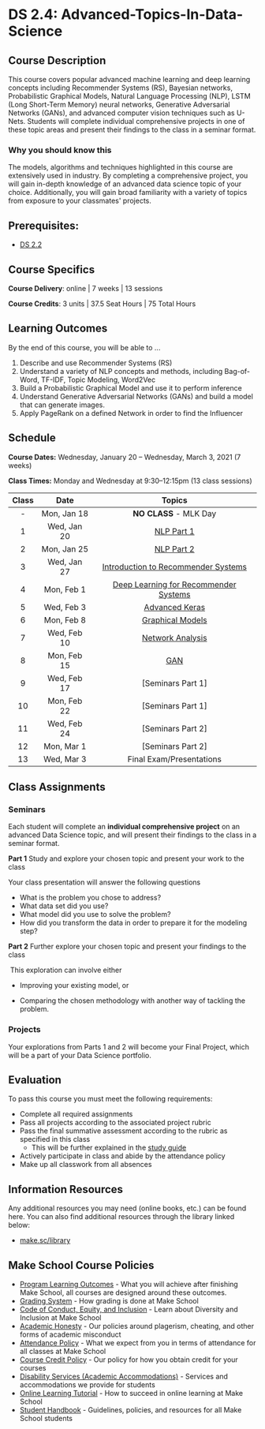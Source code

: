 # DS 2.4: Advanced-Topics-In-Data-Science

## Course Description

This course covers popular advanced machine learning and deep learning concepts including Recommender Systems (RS), Bayesian networks, Probabilistic Graphical Models, Natural Language Processing (NLP), LSTM (Long Short-Term Memory) neural networks, Generative Adversarial Networks (GANs), and advanced computer vision techniques such as U-Nets. Students will complete individual comprehensive projects in one of these topic areas and present their findings to the class in a seminar format. 

### Why you should know this

The models, algorithms and techniques highlighted in this course are extensively used in industry. By completing a comprehensive project, you will gain in-depth  knowledge of an advanced data science topic of your choice. Additionally, you will gain broad familiarity with a variety of topics from exposure to your classmates' projects.



## Prerequisites:  

- [DS 2.2](https://github.com/Make-School-Courses/DS-2.2-Deep-Learning)

## Course Specifics

**Course Delivery**: online | 7 weeks | 13 sessions

**Course Credits**: 3 units | 37.5 Seat Hours | 75 Total Hours

## Learning Outcomes

By the end of this course, you will be able to ...

1. Describe and use Recommender Systems (RS) 
1. Understand a variety of NLP concepts and methods, including Bag-of-Word, TF-IDF, Topic Modeling, Word2Vec
1. Build a Probabilistic Graphical Model and use it to perform inference 
1. Understand Generative Adversarial Networks (GANs) and build a model that can generate images.
1. Apply PageRank on a defined Network in order to find the Influencer

## Schedule

**Course Dates:** Wednesday, January 20 – Wednesday, March 3, 2021 (7 weeks)

**Class Times:** Monday and Wednesday at 9:30–12:15pm (13 class sessions)

| Class |          Date          |                 Topics                  |
|:-----:|:----------------------:|:---------------------------------------:|
|  - |  Mon, Jan 18        | **NO CLASS** - MLK Day |
|  1 |  Wed, Jan 20            | [NLP Part 1] |
|  2 |  Mon, Jan 25              | [NLP Part 2] |
|  3 |  Wed, Jan 27              | [Introduction to Recommender Systems] |
|  4 |  Mon, Feb 1              | [Deep Learning for Recommender Systems] |
|  5 |  Wed, Feb 3              | [Advanced Keras] |
|  6 |  Mon, Feb 8            | [Graphical Models] |
|  7 |  Wed, Feb 10             | [Network Analysis] |
|  8 |  Mon, Feb 15             | [GAN] |
|  9 |  Wed, Feb 17            | [Seminars Part 1] |
| 10 |  Mon, Feb 22             | [Seminars Part 1]|
| 11 |  Wed, Feb 24            | [Seminars Part 2]|
| 12 |  Mon, Mar 1                 | [Seminars Part 2] |
| 13 |  Wed, Mar 3                 | Final Exam/Presentations |

[NLP Part 1]: Notebooks/NLP/NLP_part1_part2.ipynb
[NLP Part 2]: Notebooks/NLP/NLP_part1_part2.ipynb
[Introduction to Recommender Systems]: Notebooks/Recommender_Systems/RS_part1.ipynb
[Deep Learning for Recommender Systems]: Notebooks/Recommender_Systems/RS_part2.ipynb
[Advanced Keras]: Lessons/Lesson5.md
[Graphical Models]: Lessons/Lesson6.md
[Network Analysis]: Lessons/Lesson7.md
[GAN]: Lessons/Lesson8.md
[Lesson 9]: Lessons/Lesson9.md
[Lesson 10]: Lessons/Lesson10.md
[Lesson 11]: Lessons/Lesson11.md
[Lesson 12]: Lessons/Lesson12.md
[Lesson 13]: Lessons/Lesson13.md

## Class Assignments

### Seminars

Each student will complete an **individual comprehensive project** on an advanced Data Science topic, and will present their findings to the class in a seminar format.

 **Part 1** Study and explore your chosen topic and present your work to the class

Your class presentation will answer the following questions

- What is the problem you chose to address?
- What data set did you use?
- What model did you use to solve the problem?
- How did you transform the data in order to prepare it for the modeling step?

**Part 2** Further explore your chosen topic and present your findings to the class

​	This exploration can involve either

* Improving your existing model, or 

* Comparing the chosen methodology with another way of tackling the problem.

### Projects

Your explorations from Parts 1 and 2 will become your Final Project, which will be a part of your Data Science portfolio.

## Evaluation
To pass this course you must meet the following requirements:

- Complete all required assignments
- Pass all projects according to the associated project rubric
- Pass the final summative assessment according to the rubric as specified in this class
    - This will be further explained in the [study guide](https://docs.google.com/document/d/1NVJzyp6DTTmFxXqkrQx5HYge4x05VQeEqYixbxrwLSo/edit?folder=13S244LW-5aUkecEvh6M9VbR18l45rZkx)
- Actively participate in class and abide by the attendance policy
- Make up all classwork from all absences

##  Information Resources

Any additional resources you may need (online books, etc.) can be found here. You can also find additional resources through the library linked below:

- [make.sc/library](http://make.sc/library)

## Make School Course Policies

- [Program Learning Outcomes](https://make.sc/program-learning-outcomes) - What you will achieve after finishing Make School, all courses are designed around these outcomes.
- [Grading System](https://make.sc/grading-system) - How grading is done at Make School
- [Code of Conduct, Equity, and Inclusion](https://make.sc/code-of-conduct) - Learn about Diversity and Inclusion at Make School
- [Academic Honesty](https://make.sc/academic-honesty-policy) - Our policies around plagerism, cheating, and other forms of academic misconduct
- [Attendance Policy](https://make.sc/attendance-policy) - What we expect from you in terms of attendance for all classes at Make School
- [Course Credit Policy](https://make.sc/course-credit-policy) - Our policy for how you obtain credit for your courses
- [Disability Services (Academic Accommodations)](https://make.sc/disability-services) - Services and accommodations we provide for students
- [Online Learning Tutorial](https://make.sc/online-learning-tutorial) - How to succeed in online learning at Make School
- [Student Handbook](https://make.sc/student-handbook) - Guidelines, policies, and resources for all Make School students

